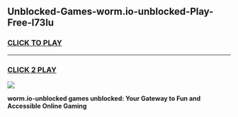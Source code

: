 
## Unblocked-Games-worm.io-unblocked-Play-Free-l73lu
<h3>
<a href="https://premium76.site?title=worm.io-unblocked&ref=10A">CLICK TO PLAY</a></h3>
<hr>

<h3>
<a href="https://premium76.site?title=worm.io-unblocked&ref=10A">CLICK 2 PLAY</a>
  
</h3>

<a href="https://premium76.site?title=worm.io-unblocked&ref=10A"><img src="https://clearcache.store/games.png"></a>


**worm.io-unblocked games unblocked: Your Gateway to Fun and Accessible Online Gaming**
